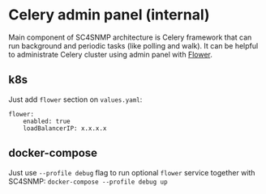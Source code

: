 # Celery admin panel (internal)

Main component of SC4SNMP architecture is Celery framework that can run background and periodic tasks (like polling and walk). It can be helpful to administrate Celery cluster using admin panel with [Flower](https://github.com/mher/flower).

## k8s

Just add `flower` section on `values.yaml`:

```
flower:
    enabled: true
    loadBalancerIP: x.x.x.x
```


## docker-compose

Just use `--profile debug` flag to run optional `flower` service together with SC4SNMP: `docker-compose --profile debug up`